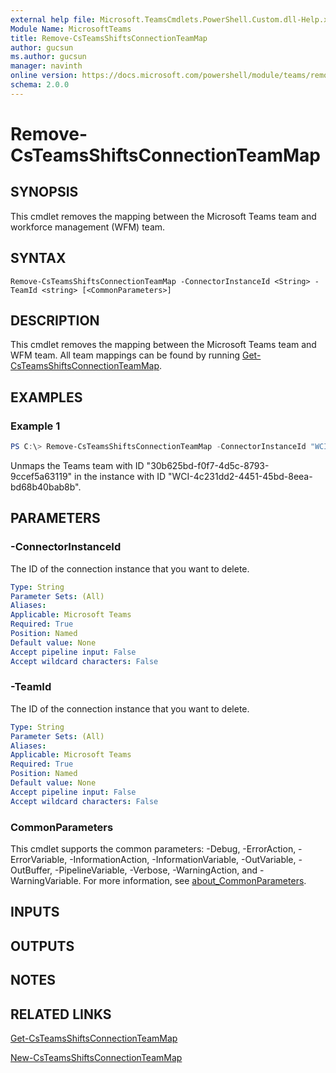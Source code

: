 ```yaml
---
external help file: Microsoft.TeamsCmdlets.PowerShell.Custom.dll-Help.xml
Module Name: MicrosoftTeams
title: Remove-CsTeamsShiftsConnectionTeamMap
author: gucsun
ms.author: gucsun
manager: navinth
online version: https://docs.microsoft.com/powershell/module/teams/remove-csteamsshiftsconnectionteammap
schema: 2.0.0
---
```


# Remove-CsTeamsShiftsConnectionTeamMap

## SYNOPSIS

This cmdlet removes the mapping between the Microsoft Teams team and workforce management (WFM) team.

## SYNTAX

```
Remove-CsTeamsShiftsConnectionTeamMap -ConnectorInstanceId <String> -TeamId <string> [<CommonParameters>]
```

## DESCRIPTION

This cmdlet removes the mapping between the Microsoft Teams team and WFM team. All team mappings can be found by running [Get-CsTeamsShiftsConnectionTeamMap](Get-CsTeamsShiftsConnectionTeamMap.md).

## EXAMPLES

### Example 1
```powershell
PS C:\> Remove-CsTeamsShiftsConnectionTeamMap -ConnectorInstanceId "WCI-4c231dd2-4451-45bd-8eea-bd68b40bab8b" -TeamId "30b625bd-f0f7-4d5c-8793-9ccef5a63119"
```

Unmaps the Teams team with ID "30b625bd-f0f7-4d5c-8793-9ccef5a63119" in the instance with ID "WCI-4c231dd2-4451-45bd-8eea-bd68b40bab8b".

## PARAMETERS

### -ConnectorInstanceId

The ID of the connection instance that you want to delete.

```yaml
Type: String
Parameter Sets: (All)
Aliases:
Applicable: Microsoft Teams
Required: True
Position: Named
Default value: None
Accept pipeline input: False
Accept wildcard characters: False
```

### -TeamId

The ID of the connection instance that you want to delete.

```yaml
Type: String
Parameter Sets: (All)
Aliases:
Applicable: Microsoft Teams
Required: True
Position: Named
Default value: None
Accept pipeline input: False
Accept wildcard characters: False
```

### CommonParameters
This cmdlet supports the common parameters: -Debug, -ErrorAction, -ErrorVariable, -InformationAction, -InformationVariable, -OutVariable, -OutBuffer, -PipelineVariable, -Verbose, -WarningAction, and -WarningVariable. For more information, see [about_CommonParameters](https://go.microsoft.com/fwlink/?LinkID=113216).

## INPUTS

## OUTPUTS

## NOTES

## RELATED LINKS

[Get-CsTeamsShiftsConnectionTeamMap](Get-CsTeamsShiftsConnectionTeamMap.md)

[New-CsTeamsShiftsConnectionTeamMap](New-CsTeamsShiftsConnectionTeamMap.md)
